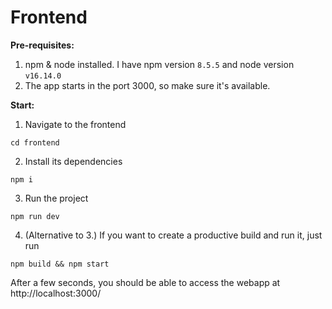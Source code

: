 # Frontend

<b>Pre-requisites:</b>

1. npm & node installed. I have npm version `8.5.5` and node version `v16.14.0`
2. The app starts in the port 3000, so make sure it's available.

<b>Start:</b>

1. Navigate to the frontend

```
cd frontend
```

2. Install its dependencies

```
npm i
```

3. Run the project

```
npm run dev
```

4. (Alternative to 3.) If you want to create a productive build and run it, just run

```
npm build && npm start
```

After a few seconds, you should be able to access the webapp at http://localhost:3000/
